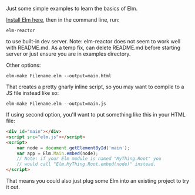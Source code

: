 Just some simple examples to learn the basics of Elm. 

[Install Elm here](https://guide.elm-lang.org/install.html), then in the command line, run:

```shell
elm-reactor
```

to use built-in dev server. 
Note: elm-reactor does not seem to work well with README.md. As a temp fix, can delete README.md before starting server or 
just ensure you are in examples directory.

Other options: 

```shell
elm-make Filename.elm --output=main.html
```

That creates a pretty gnarly inline script, so you may want to compile to a JS file instead like so:

```shell
elm-make Filename.elm --output=main.js
```

If using second option, you'll want to put something like this in your HTML file:

```html
<div id="main"></div>
<script src="elm.js"></script>
<script>
    var node = document.getElementById('main');
    var app = Elm.Main.embed(node);
    // Note: if your Elm module is named "MyThing.Root" you
    // would call "Elm.MyThing.Root.embed(node)" instead.
</script>
```

That means you could also just plug some Elm into an existing project to try it out. 